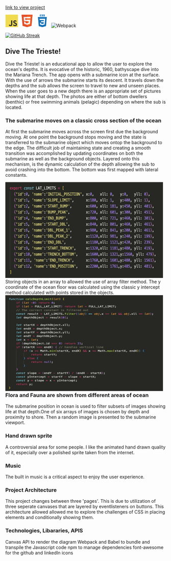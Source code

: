[link to view project](https://dmgudeman.github.io/DiveTheTrieste/)

<div>
    <img src="https://github.com/devicons/devicon/blob/master/icons/javascript/javascript-original.svg" title="JavaScript" alt="JavaScript" width="40" height="40"/>&nbsp;
    <img src="https://github.com/devicons/devicon/blob/master/icons/html5/html5-original.svg" title="HTML5" alt="HTML" width="40" height="40"/>&nbsp;
    <img src="https://github.com/devicons/devicon/blob/master/icons/css3/css3-plain-wordmark.svg"  title="CSS3" alt="CSS" width="40" height="40"/>&nbsp;
    <img src="https://cdn.jsdelivr.net/gh/devicons/devicon/icons/webpack/webpack-original.svg" title="Webpack" alt="Webpack" width="40" height="40"/>&nbsp;
</div>

<!-- [![GitHub Streak](http://github-readme-streak-stats.herokuapp.com?user=dmgudeman)](https://git.io/streak-stats) -->
[![GitHub Streak](http://github-readme-streak-stats.herokuapp.com?user=dmgudeman&exclude_days=Sun%2CSat)](https://git.io/streak-stats)
## Dive The Trieste!
Dive the Trieste! is an educational app to allow the user to explore
the ocean's depths. It is evocative of the historic, 1960,  bathyscape
dive into the Mariana Trench.  The app opens with a submarine
icon at the surface.  With the use of arrows the submarine
starts its descent. It travels down the depths and the 
sub allows the screen to travel to new and unseen places.
When the user goes to a new depth there is an appropriate
set of pictures showing life at that depth.  The photos
are either of bottom dwellers (benthic) or free swimming
animals (pelagic) depending on where the sub is located.


### The submarine moves on a classic cross section of the ocean
At first the submarine moves across the screen first due the background
moving. At one point the background stops moving and the state is transferred
to the submarine object which moves ontop the background
to the edge. The difficult job of maintaining state and creating a smooth
transition was  accomplished by updating coordinates on both the submarine 
as well as the background objects. Layered onto this mechanism, is the dynamic calculation
of the depth allowing the sub to avoid crashing into the bottom. The bottom
was first mapped with lateral constants. 
<div style="float: left; margin-right: 10px;">
<img src="./assets/code/constants.png" alt="constants" width="600" height="300">
</div>
Storing objects in an array to allowed the use of array filter method. The y coordinate of the ocean
floor was  calculated using the classic y intercept method calculated with points stored
in the objects.
<div style="float: left; margin-right: 10px;">
<img src="./assets/code/yIntercept.png" alt="constants" width="600" height="300">
</div>

### Flora and Fauna are shown from different areas of ocean
The submarine position in ocean is used to filter subsets of images
showing life at that depth.One of six arrays of images is chosen by depth and
proximity to shore. Then a random image is presented to the
submarine viewport.

### Hand drawn sprite
A controversial area for some people. I like the animated hand drawn quality of
it, especially  over a polished sprite taken from the internet.   

### Music
The built in music is a critical aspect to enjoy the user experience.

### Project Architecture
This project changes between three 'pages'. This is due to utilization 
of three seperate canvases that are layered by eventlisteners on buttons. This 
architecture allowed allowed me to explore the challenges of CSS in placing
elements and conditionally showing them.

### Technologies, Libararies, APIS
Canvas API to render the diagram
Webpack and Babel to bundle and transpile the Javascript code
npm to manage dependencies
font-awesome for the github and linkedIn icons













